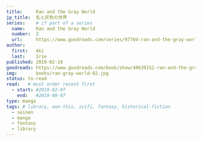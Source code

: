 ```yaml
---
title:     Ran and the Gray World
jp_title:  乱と灰色の世界
series:    # if part of a series
  name:    Ran and the Gray World
  number:  2
  url:     https://www.goodreads.com/series/97704-ran-and-the-gray-world
author: 
  first:   Aki 
  last:    Irie
published: 2019-02-19 
goodreads: https://www.goodreads.com/book/show/40639152-ran-and-the-gray-world-vol-2
img:       books/ran-gray-world-02.jpg
status: to-read
read:   # must order recent first
  - start: #2019-02-07  
    end:   #2019-08-07 
type: manga
tags: # library, own-this, scifi, fantasy, historical-fiction
  - seinen
  - manga
  - fantasy
  - library
---
```




